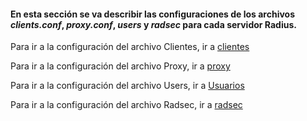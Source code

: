 #### En esta sección se va describir las configuraciones de los archivos *clients.conf*, *proxy.conf*, *users* y *radsec* para cada servidor Radius.

Para ir a la configuración del archivo Clientes, ir a [clientes](https://github.com/richardqa/curso-eduroam/blob/master/modulos/Freeradius3.x/radius-local-1/clients.md)

Para ir a la configuración del archivo Proxy, ir a [proxy](https://github.com/richardqa/curso-eduroam/blob/master/modulos/Freeradius3.x/radius-local-1/proxy.md)

Para ir a la configuración del archivo Users, ir a [Usuarios](https://github.com/richardqa/curso-eduroam/blob/master/modulos/Freeradius3.x/radius-local-1/users.md)

Para ir a la configuración del archivo Radsec, ir a [radsec](https://github.com/richardqa/curso-eduroam/blob/master/modulos/Freeradius3.x/radius-local-1/radsec.md)

